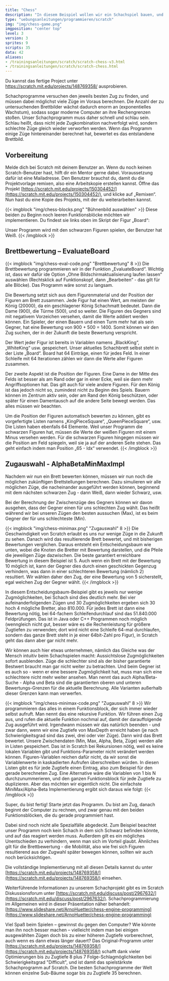 ```yaml
---
title: "Chess"
description: "In diesem Beispiel wollen wir ein Schachspiel bauen, und dabei vor allem die beiden wichtigsten Funktionen - das Ausführen von verschiedenen Zugkombinationen, und die Bewertung des daraus resultierenden Brettbilds."
type: "uebungsanleitungen/programmieren/scratch"
img: "img/chess-game.png"
imgposition: "center top"
level: 3
version: 3
sprites: 9
scripts: 35
data: 42
aliases:
- /trainingsanleitungen/scratch/scratch-chess-v3.html
- /trainingsanleitungen/scratch/scratch-chess.html
---
```


Du kannst das fertige Project unter <a href="https://scratch.mit.edu/projects/148769358/" target="_blank">https://scratch.mit.edu/projects/148769358/</a> ausprobieren.

Schachprogramme versuchen den jeweils besten Zug zu finden, und müssen dabei möglichst viele Züge im Voraus berechnen. Die Anzahl der zu untersuchenden Brettbilder wächst dadurch enorm an (exponentielles Wachstum), sodass sogar moderne Computer an ihre Rechengrenzen stoßen. Unser Schachprogramm muss daher schnell und schlau sein. Schlau heißt, dass nicht jede Zugkombination nachverfolgt wird, sondern schlechte Züge gleich wieder verworfen werden. Wenn das Programm einige Züge hintereinander berechnet hat, bewertet es das entstandene Brettbild.

## Vorbereitung

Melde dich bei Scratch mit deinem Benutzer an. Wenn du noch keinen Scratch-Benutzer hast, hilft dir ein Mentor gerne dabei. Voraussetzung dafür ist eine Mailadresse. Den Benutzer brauchst du, damit du die Projektvorlage remixen, also eine Arbeitskopie erstellen kannst. Öffne das Projekt [https://scratch.mit.edu/projects/150304452/](https://scratch.mit.edu/projects/150304452/), und klicke auf „Remixen“. Nun hast du eine Kopie des Projekts, mit der du weiterarbeiten kannst.

{{< imgblock "img/chess-blocks.png" "Bühnenbild auswählen" >}}
Diese beiden zu Beginn noch leeren Funktionsblöcke möchten wir implementieren. Du findest sie links oben im Skript der Figur „Board“:

Unser Programm wird mit den schwarzen Figuren spielen, der Benutzer hat Weiß.
{{< /imgblock >}}

## Brettbewertung – EvaluateBoard

{{< imgblock "img/chess-eval-code.png" "Brettbewertung" 8 >}}
Die Brettbewertung programmieren wir in der Funktion „EvaluateBoard“. Wichtig ist, dass wir dafür ide Option „Ohne Bildschirmaktualisierung laufen lassen“ auswählen (Rechtsklick auf Funktionskopf, dann „Bearbeiten“ - das gilt für alle Blöcke). Das Programm wäre sonst zu langsam.

Die Bewertung setzt sich aus dem Figurenmaterial und der Position der Figuren am Brett zusammen. Jede Figur hat einen Wert, am meisten der König (20000), da ein geschlagener König Schachmatt bedeutet. Dann die Dame (900), die Türme (500), und so weiter. Die Figuren des Gegners sind mit negativem Vorzeichen versehen, damit die Werte addiert werden können. Ein Spieler, der einen Bauern und einen Turm mehr hat als sein Gegner, hat eine Bewertung von 900 + 500 = 1400. Somit können wir den Zug suchen, der in der Zukunft die beste Bewertung verspricht.

Der Wert jeder Figur ist bereits in Variablen namens „BlackKing“, „WhiteKing“ usw. gespeichert. Unser aktuelles Schachbrett selbst steht in der Liste „Board“. Board hat 64 Einträge, einen für jedes Feld. In einer Schleife mit 64 Iterationen zählen wir dann die Werte aller Figuren zusammen.

Der zweite Aspekt ist die Position der Figuren. Eine Dame in der Mitte des Felds ist besser als am Rand oder gar in einer Ecke, weil sie dann mehr Angriffsoptionen hat. Das gilt auch für viele andere Figuren. Für den König ist das jedoch nicht so, zumindest nicht zu Beginn des Spiels. Bauern können im Zentrum aktiv sein, oder am Rand den König beschützen, oder später für einen Damentausch auf die andere Seite bewegt werden. Das alles müssen wir beachten.

Um die Position der Figuren automatisch bewerten zu können, gibt es vorgefertigte Listen namens „KingPieceSquare“, „QueenPieceSquare“, usw. Die Listen haben ebenfalls 64 Elemente. Weil unser Programm die schwarzen Figuren hat, müssen die Werte der weißen Figuren mit einem Minus versehen werden. Für die schwarzen Figuren hingegen müssen wir die Position am Feld spiegeln, weil sie ja auf der anderen Seite stehen. Das geht einfach indem man Position „65 - Idx“ verwendet.
{{< /imgblock >}}

## Zugauswahl - AlphaBetaMinMaxImpl

Nachdem wir nun ein Brett bewerten können, müssen wir nun noch die möglichen zukünftigen Brettstellungen berechnen. Dazu simulieren wir alle möglichen Züge, die nacheinander ausgeführt werden können, beginnend mit dem nächsten schwarzen Zug - dann Weiß, dann wieder Schwarz, usw.

Bei der Berechnung der Zwischenzüge des Gegners können wir davon ausgehen, dass der Gegner einen für uns schlechten Zug wählt. Das heißt während wir bei unseren Zügen den besten aussuchen (Max), ist es beim Gegner der für uns schlechteste (Min).

{{< imgblock "img/chess-minimax.png" "Zugauswahl" 8 >}}
Die Geschwindigkeit von Scratch erlaubt es uns nur wenige Züge in die Zukunft zu sehen. Danach wird das resultierende Brett bewertet, und mit bisherigen Bewertungen verglichen. Daraus entsteht ein Entscheidungsbaum wie unten, wobei die Knoten die Bretter mit Bewertung darstellen, und die Pfeile die jeweiligen Züge dazwischen. Die beste garantiert erreichbare Bewertung in diesem Beispiel ist 5. Auch wenn ein Brett mit der Bewertung 10 möglich ist, kann der Gegner dies durch einen geschickten Gegenzug verhindern, was dann in einer schlechteren Bewertung (nämlich 2) resultiert. Wir wählen daher den Zug, der eine Bewertung von 5 sicherstellt, egal welchen Zug der Gegner wählt.
{{< /imgblock >}}

In diesem Entscheidungsbaum-Beispiel gibt es jeweils nur wenige Zugmöglichkeiten, bei Schach sind dies deutlich mehr. Bei vier aufeinanderfolgenden Zügen und 30 Zugmöglichkeiten ergeben sich 30 hoch 4 mögliche Bretter, also 810.000. Für jedes Brett ist dann eine Bewertung nötig, bei 64-fachem Schleifendurchlauf sind das 51.840.000 Feldprüfungen. Das ist in Java oder C++ Programmen noch möglich (wenngleich nicht gut, besser wäre es die Rechenleistung für größere Zugtiefen zu verwenden; dort wird nicht eine Schleife 64-mal durchlaufen, sondern das ganze Brett steht in je einer 64bit-Zahl pro Figur), in Scratch geht das dann aber gar nicht mehr.

Wir können auch hier etwas unternehmen, nämlich das Gleiche was der Mensch intuitiv beim Schachspielen macht: Aussichtslose Zugmöglichkeiten sofort ausblenden. Züge die schlechter sind als der bisher garantierte Bestwert braucht man gar nicht weiter zu betrachten. Und beim Gegner ist es auch so - wenn er eine bessere Zugmöglichkeit hat, muss man sich eine schlechtere nicht mehr weiter ansehen. Man nennt das auch Alpha/Beta-Suche - Alpha und Beta sind die garantierten oberen und unteren Bewertungs-Grenzen für die aktuelle Berechnung. Alle Varianten außerhalb dieser Grenzen kann man verwerfen.

{{< imgblock "img/chess-minimax-code.png" "Zugauswahl" 8 >}}
Wir programmieren das alles in einem Funktionsblock, der sich immer wieder selbst aufruft. Man nennt das eine rekursive Funktion. Wir führen einen Zug aus, und rufen die aktuelle Funktion nochmal auf, damit der darauffolgende Zug ausgeführt wird. Irgendwann müssen wir das natürlich beenden - und zwar dann, wenn wir eine Zugtiefe von MaxDepth erreicht haben (je nach Schwierigkeitsgrad sind das zwei, drei oder vier Züge). Dann wird das Brett bewertet. Unsere Zwischendaten (Min, Max, Alpha, Beta, Züge) werden alle in Listen gespeichert. Das ist in Scratch bei Rekursionen nötig, weil es keine lokalen Variablen gibt und Funktions-Parameter nicht verändert werden können. Figuren-Variablen reichen dafür nicht, da wir sonst die Variablenwerte in kaskadierten Aufrufen überschreiben würden. In diesen Listen gibt es für jede Zugtiefe einen Eintrag, also zum Beispiel für den gerade berechneten Zug. Eine Alternative wäre die Variablen von 1 bis N durchzunummerieren, und den ganzen Funktionsblock für jede Zugtiefe zu duplizieren. Aber das möchten wir eigentlich nicht.
Die einfachste MiniMax/Alpha-Beta Implementierung ergibt sich daraus wie folgt: 
{{< /imgblock >}}

Super, du bist fertig! Starte jetzt das Programm. Du bist am Zug, danach beginnt der Computer zu rechnen, und zwar genau mit den beiden Funktionsblöcken, die du gerade programmiert hast.

Dabei sind noch nicht alle Spezialfälle abgedeckt. Zum Beispiel beachtet unser Programm noch kein Schach in dem sich Schwarz befinden könnte, und auf das reagiert werden muss. Außerdem gilt es ein mögliches Unentschieden zu verhindern, wenn man sich im Vorteil glaubt. Ähnliches gilt für die Brettbewertung - die Mobilität, also wie frei sich Figuren resultierend aus der Zugwahl später bewegen können, sollten wir auch noch berücksichtigen.

Die vollständige Implementierung mit all diesen Details kannst du unter [https://scratch.mit.edu/projects/148769358/](https://scratch.mit.edu/projects/148769358/) einsehen.

Weiterführende Informationen zu unserem Schachprojekt gibt es im Scratch Diskussionsforum unter [https://scratch.mit.edu/discuss/post/2967632/](https://scratch.mit.edu/discuss/post/2967632/). Schachprogrammierung im Allgemeinen wird in dieser Präsentation näher behandelt: [https://www.slideshare.net/ArnoHuetter/chess-engine-programming](https://www.slideshare.net/ArnoHuetter/chess-engine-programming)

Viel Spaß beim Spielen – gewinnst du gegen den Computer? Wie könnte man ihn noch besser machen – vielleicht indem man bei einigen ausgewählten Zügen doch bis zu einer höheren Zugtiefe vorberechnet, auch wenn es dann etwas länger dauert? Das Original-Programm unter [https://scratch.mit.edu/projects/148769358/](https://scratch.mit.edu/projects/148769358/) schafft dank vieler  Optimierungen bis zu Zugtiefe 8 plus 7 Folge-Schlagmöglichkeiten bei Schwierigkeitsgrad "Difficult", und ist damit das spielstärkste Schachprogramm auf Scratch. Die besten Schachprogramme der Welt können einzelne Sub-Bäume sogar bis zu Zugtiefe 35 berechnen.
